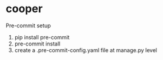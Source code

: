 # cooper
Pre-commit setup
1. pip install pre-commit
2. pre-commit install
3. create a .pre-commit-config.yaml file at manage.py level
